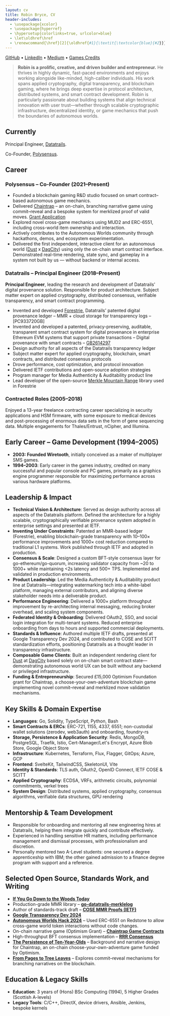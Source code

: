 ```yaml
---
layout: cv
title: Robin Bryce, CV
header-includes:
  - \usepackage{xcolor}
  - \usepackage{hyperref}
  - \hypersetup{colorlinks=true, urlcolor=blue}
  - \let\oldhref\href
  - \renewcommand{\href}[2]{\oldhref{#1}{\textit{\textcolor{blue}{#2}}}}
---
```


[GitHub](https://github.com/robinbryce/) • [LinkedIn](https://www.linkedin.com/in/robin-bryce-02b3464/) • [Medium](https://robinbryce.medium.com/) • [Games Credits](https://www.mobygames.com/person/120567/robin-bryce/credits/)

> **Robin is a prolific, creative, and driven builder and entrepreneur.** He thrives in highly dynamic, fast-paced environments and enjoys working alongside like-minded, high-caliber individuals. His work spans applied cryptography, digital transparency, and blockchain gaming, where he brings deep expertise in protocol architecture, distributed systems, and smart contract development. Robin is particularly passionate about building systems that align technical innovation with user trust—whether through scalable cryptographic infrastructure, decentralized identity, or game mechanics that push the boundaries of autonomous worlds.

## Currently

Principal Engineer, [Datatrails](https://www.datatrails.ai/).

Co-Founder, [Polysensus](https://www.polysensus.io/).

## Career

### Polysensus – Co-Founder (2021–Present)

* Founded a blockchain gaming R\&D studio focused on smart contract–based autonomous game mechanics.
* Delivered [Chaintrap](https://chaintrap-ifw.vercel.app/) – an on-chain, branching narrative game using commit–reveal and a bespoke system for merklized proof of valid moves. [Grant Application](https://gov.optimism.io/t/final-chaintrap-builders-cycle-11/5526)
* Explored novel cross-game mechanics using MUD2 and ERC-6551, including cross-world item ownership and interaction.
* Actively contributes to the Autonomous Worlds community through hackathons, demos, and ecosystem experimentation.
* Delivered the first independent, interactive client for an autonomous world ([Dust](https://www.dustproject.org/) x [DagCity](https://dagcity.polysensus.io/)) using only the on-chain smart contract interface. Demonstrated real-time rendering, state sync, and gameplay in a system not built by us — without backend or internal access.

### Datatrails – Principal Engineer (2018–Present)

**Principal Engineer**, leading the research and development of Datatrails' digital provenance solution. Responsible for product architecture. Subject matter expert on applied cryptography, distributed consensus, verifiable transparency, and smart contract programming.

* Invented and developed [Forestrie](https://www.datatrails.ai/we-are-not-a-blockchain-company/), Datatrails' patented digital provenance ledger – MMR + cloud storage for transparency logs – \[PC933720GB]
* Invented and developed a patented, privacy-preserving, auditable, transparent smart contract system for digital provenance in enterprise Ethereum EVM systems that support private transactions – Digital provenance with smart contracts – [GB2614297](https://www.ipo.gov.uk/p-ipsum/Case/PublicationNumber/GB2614297)
* Design authority for all aspects of the Datatrails transparency ledger
* Subject matter expert for applied cryptography, blockchain, smart contracts, and distributed consensus protocols
* Drove performance, cost optimization, and protocol innovation
* Delivered IETF contributions and open-source adoption strategies
* Program manager for Media Authenticity & Auditability product line
* Lead developer of the open-source [Merkle Mountain Range](https://github.com/datatrails/go-datatrails-merklelog) library used in Forestrie

### Contracted Roles (2005–2018)

Enjoyed a 13-year freelance contracting career specializing in security applications and HSM firmware, with some exposure to medical devices and post-processing of enormous data sets in the form of gene sequencing data. Multiple engagements for Thales/Entrust, nCipher, and Illumina.

## Early Career – Game Development (1994–2005)

* **2003: Founded Wiretooth**, initially conceived as a maker of multiplayer SMS games.
* **1994–2003**: Early career in the games industry, credited on many successful and popular console and PC games, primarily as a graphics engine programmer responsible for maximizing performance across various hardware platforms.

## Leadership & Impact

* **Technical Vision & Architecture**: Served as design authority across all aspects of the Datatrails platform. Defined the architecture for a highly scalable, cryptographically verifiable provenance system adopted in enterprise settings and presented at IETF.
* **Inventing Under Constraints**: Patented an MMR-based ledger (Forestrie), enabling blockchain-grade transparency with 10–100× performance improvements and 1000× cost reduction compared to traditional L1 systems. Work published through IETF and adopted in production.
* **Consensus & Scale**: Designed a custom BFT-style consensus layer for go-ethereum/go-quorum, increasing validator capacity from \~20 to 1000+ while maintaining <2s latency and 500+ TPS. Implemented and validated in production environments.
* **Product Leadership**: Led the Media Authenticity & Auditability product line at Datatrails—integrating watermarking tech into a white-label platform, managing external contributors, and aligning diverse stakeholder needs into a deliverable product.
* **Performance Engineering**: Delivered a 1000× platform throughput improvement by re-architecting internal messaging, reducing broker overhead, and scaling system components.
* **Federated Identity & Onboarding**: Delivered OAuth2, SSO, and social login integration for multi-tenant systems. Reduced enterprise onboarding from days to hours and supported commercial deployments.
* **Standards & Influence**: Authored multiple IETF drafts, presented at Google Transparency Dev 2024, and contributed to COSE and SCITT standardization efforts, positioning Datatrails as a thought leader in transparency infrastructure.
* **Composable Game Clients**: Built an independent rendering client for [Dust](https://www.dustproject.org/) at [DagCity](https://dagcity.polysensus.io/) based solely on on-chain smart contract state—demonstrating autonomous world UX can be built without any backend or privileged infrastructure.
* **Funding & Entrepreneurship**: Secured £15,000 Optimism Foundation grant for Chaintrap, a choose-your-own-adventure blockchain game implementing novel commit–reveal and merklized move validation mechanisms.

## Key Skills & Domain Expertise

* **Languages**: Go, Solidity, TypeScript, Python, Bash
* **Smart Contracts & ERCs**: ERC-721, 1155, 4337, 6551; non-custodial wallet solutions (zerodev, web3auth) and onboarding, foundry-rs
* **Storage, Persistence & Application Security**: Redis, MongoDB, PostgreSQL, Traefik, Istio, Cert-Manager/Let's Encrypt, Azure Blob Store, Google Object Store
* **Infrastructure**: Kubernetes, Terraform, Flux, Flagger, GitOps; Azure, GCP
* **Frontend**: SvelteKit, TailwindCSS, SkeletonUI, Vite
* **Identity & Standards**: TLS auth, OAuth2, OpenID Connect, IETF COSE & SCITT
* **Applied Cryptography**: ECDSA, VRFs, arithmetic circuits, polynomial commitments, verkel trees
* **System Design**: Distributed systems, applied cryptography, consensus algorithms, verifiable data structures, GPU rendering

## Mentorship & Team Development

* Responsible for onboarding and mentoring all new engineering hires at Datatrails, helping them integrate quickly and contribute effectively.
* Experienced in handling sensitive HR matters, including performance management and dismissal processes, with professionalism and discretion.
* Personally mentored two A-Level students: one secured a degree apprenticeship with IBM; the other gained admission to a finance degree program with support and a reference.

## Selected Open Source, Standards Work, and Writing

* [**If You Go Down to the Woods Today**](https://www.datatrails.ai/if-you-go-down-to-the-woods-today/)
* Production-grade MMR library – [**go-datatrails-merklelog**](https://github.com/datatrails/go-datatrails-merklelog)
* Author of standards-track draft – [**COSE MMR Proofs (IETF)**](https://datatracker.ietf.org/doc/draft-bryce-cose-merkle-mountain-range-proofs/)
* [**Google Transparency Dev 2024**](https://www.youtube.com/watch?v=pfMVQBUZfbQ)
* [**Autonomous Worlds Hack 2024**](https://robinbryce.medium.com/autonomous-worlds-2024-c7833daa111a) – Used ERC-6551 on Redstone to allow cross-game world token interactions without code changes.
* On-chain narrative game (Optimism Grant) – [**Chaintrap Game Contracts**](https://github.com/polysensus/chaintrap-contracts)
* High-throughput BFT consensus implementation – [**RRR Consensus**](https://github.com/RobustRoundRobin/go-rrr)
* [**The Persistence of Ten-Year-Olds**](https://robinbryce.medium.com/the-persistence-of-ten-year-olds-and-reading-trie-leaves-in-fog-40417f9c85bf) – Background and narrative design for Chaintrap, an on-chain choose-your-own-adventure game funded by Optimism.
* [**From Pages to Tree Leaves**](https://robinbryce.medium.com/from-pages-to-tree-leaves-c44ea9c81fa2) – Explores commit–reveal mechanisms for branching narratives on the blockchain.

## Education & Legacy Skills

* **Education**: 3 years of (Hons) BSc Computing (1994), 5 Higher Grades (Scottish A-levels)
* **Legacy Tools**: C/C++, DirectX, device drivers, Ansible, Jenkins, bespoke kernels
